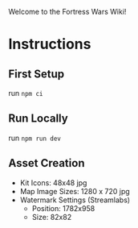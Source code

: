 Welcome to the Fortress Wars Wiki!

# Instructions

## First Setup

run `npm ci`

## Run Locally

run `npm run dev`

## Asset Creation

- Kit Icons: 48x48 jpg
- Map Image Sizes: 1280 x 720 jpg
- Watermark Settings (Streamlabs)
  - Position: 1782x958
  - Size: 82x82
